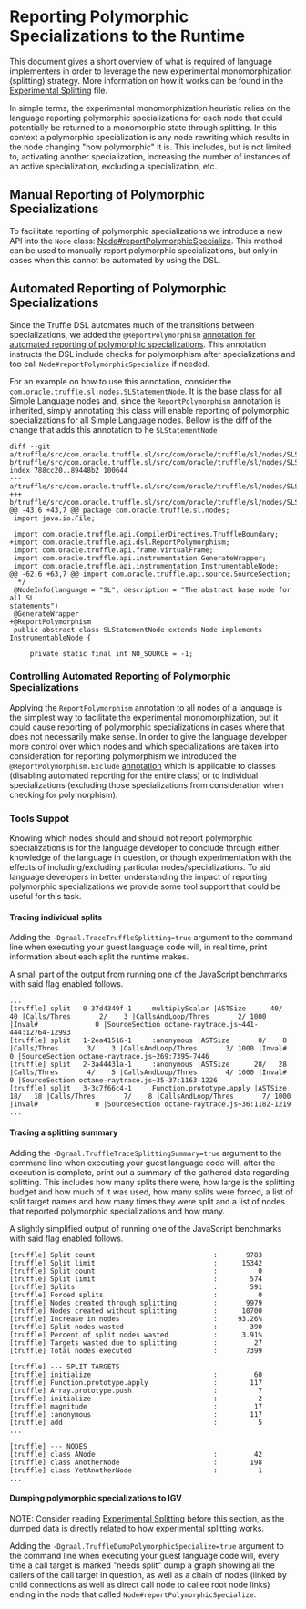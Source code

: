 # Reporting Polymorphic Specializations to the Runtime

This document gives a short overview of what is required of language
implementers in order to leverage the new experimental monomorphization
(splitting) strategy. More information on how it works can be found in the
[Experimental Splitting](ExperimentalSplitting.md) file.

In simple terms, the experimental monomorphization heuristic relies on the language
reporting polymorphic specializations for each node that could potentially be
returned to a monomorphic state through splitting. In this context a polymorphic
specialization is any node rewriting which results in the node changing "how
polymorphic" it is. This includes, but is not limited to, activating another
specialization, increasing the number of instances of an active specialization,
excluding a specialization, etc. 

## Manual Reporting of Polymorphic Specializations 

To facilitate reporting of polymorphic specializations we introduce a new API
into the `Node` class:
[Node#reportPolymorphicSpecialize](http://www.graalvm.org/truffle/javadoc/com/oracle/truffle/api/nodes/Node.html#reportPolymorphicSpecialize).
This method can be used to manually report polymorphic specializations, but only
in cases when this cannot be automated by using the DSL.

## Automated Reporting of Polymorphic Specializations

Since the Truffle DSL automates much of the transitions between specializations,
we added the `@ReportPolymorphism` [annotation for automated reporting of
polymorphic
specializations](http://www.graalvm.org/truffle/javadoc/com/oracle/truffle/api/dsl/ReportPolymorphism.html).
This annotation instructs the DSL include checks for polymorphism after
specializations and too call `Node#reportPolymorphicSpecialize` if needed.

For an example on how to use this annotation, consider the
`com.oracle.truffle.sl.nodes.SLStatementNode`. It is the base class for all
Simple Language nodes and, since the `ReportPolymorphism` annotation is
inherited, simply annotating this class will enable reporting of polymorphic
specializations for all Simple Language nodes. Bellow is the diff of the change
that adds this annotation to he `SLStatementNode`

```
diff --git
a/truffle/src/com.oracle.truffle.sl/src/com/oracle/truffle/sl/nodes/SLStatementNode.java
b/truffle/src/com.oracle.truffle.sl/src/com/oracle/truffle/sl/nodes/SLStatementNode.java
index 788cc20..89448b2 100644
---
a/truffle/src/com.oracle.truffle.sl/src/com/oracle/truffle/sl/nodes/SLStatementNode.java
+++
b/truffle/src/com.oracle.truffle.sl/src/com/oracle/truffle/sl/nodes/SLStatementNode.java
@@ -43,6 +43,7 @@ package com.oracle.truffle.sl.nodes;
 import java.io.File;
 
 import com.oracle.truffle.api.CompilerDirectives.TruffleBoundary;
+import com.oracle.truffle.api.dsl.ReportPolymorphism;
 import com.oracle.truffle.api.frame.VirtualFrame;
 import com.oracle.truffle.api.instrumentation.GenerateWrapper;
 import com.oracle.truffle.api.instrumentation.InstrumentableNode;
@@ -62,6 +63,7 @@ import com.oracle.truffle.api.source.SourceSection;
  */
 @NodeInfo(language = "SL", description = "The abstract base node for all SL
statements")
 @GenerateWrapper
+@ReportPolymorphism
 public abstract class SLStatementNode extends Node implements
InstrumentableNode {
 
     private static final int NO_SOURCE = -1;
```

### Controlling Automated Reporting of Polymorphic Specializations

Applying the `ReportPolymorphism` annotation to all nodes of a language is the
simplest way to facilitate the experimental monomorphization, but it could cause
reporting of polymorphic specializations in cases where that does not
necessarily make sense. In order to give the language developer more control
over which nodes and which specializations are taken into consideration for
reporting polymorphism we introduced the `@ReportPolymorphism.Exclude`
[annotation](http://www.graalvm.org/truffle/javadoc/com/oracle/truffle/api/dsl/ReportPolymorphism.Exclude.html)
which is applicable to classes (disabling automated reporting for the entire
class) or to individual specializations (excluding those specializations from
consideration when checking for polymorphism).

### Tools Suppot

Knowing which nodes should and should not report polymorphic specializations is
for the language developer to conclude through either knowledge of the language
in question, or though experimentation with the effects of including/excluding
particular nodes/specializations. To aid language developers in better
understanding the impact of reporting polymorphic specializations we provide
some tool support that could be useful for this task.

#### Tracing individual splits

Adding the `-Dgraal.TraceTruffleSplitting=true` argument to the command line
when executing your guest language code will, in real time, print information
about each split the runtime makes. 

A small part of the output from running one of the JavaScript benchmarks with
said flag enabled follows.

```
...
[truffle] split   0-37d4349f-1     multiplyScalar |ASTSize      40/   40 |Calls/Thres       2/    3 |CallsAndLoop/Thres       2/ 1000 |Inval#              0 |SourceSection octane-raytrace.js~441-444:12764-12993
[truffle] split   1-2ea41516-1     :anonymous |ASTSize       8/    8 |Calls/Thres       3/    3 |CallsAndLoop/Thres       3/ 1000 |Inval#              0 |SourceSection octane-raytrace.js~269:7395-7446
[truffle] split   2-3a44431a-1     :anonymous |ASTSize      28/   28 |Calls/Thres       4/    5 |CallsAndLoop/Thres       4/ 1000 |Inval#              0 |SourceSection octane-raytrace.js~35-37:1163-1226
[truffle] split   3-3c7f66c4-1     Function.prototype.apply |ASTSize      18/   18 |Calls/Thres       7/    8 |CallsAndLoop/Thres       7/ 1000 |Inval#              0 |SourceSection octane-raytrace.js~36:1182-1219
...
```
#### Tracing a splitting summary

Adding the `-Dgraal.TruffleTraceSplittingSummary=true` argument to the command
line when executing your guest language code will, after the execution is
complete, print out a summary of the gathered data regarding splitting. This
includes how many splits there were, how large is the splitting budget and how
much of it was used, how many splits were forced, a list of split target names
and how many times they were split and a list of nodes that reported polymorphic
specializations and how many. 

A slightly simplified output of running one of the JavaScript benchmarks with
said flag enabled follows.

```
[truffle] Split count                             :       9783
[truffle] Split limit                             :      15342
[truffle] Split count                             :          0
[truffle] Split limit                             :        574
[truffle] Splits                                  :        591
[truffle] Forced splits                           :          0
[truffle] Nodes created through splitting         :       9979
[truffle] Nodes created without splitting         :      10700
[truffle] Increase in nodes                       :     93.26%
[truffle] Split nodes wasted                      :        390
[truffle] Percent of split nodes wasted           :      3.91%
[truffle] Targets wasted due to splitting         :         27
[truffle] Total nodes executed                    :       7399

[truffle] --- SPLIT TARGETS
[truffle] initialize                              :         60
[truffle] Function.prototype.apply                :        117
[truffle] Array.prototype.push                    :          7
[truffle] initialize                              :          2
[truffle] magnitude                               :         17
[truffle] :anonymous                              :        117
[truffle] add                                     :          5
...

[truffle] --- NODES
[truffle] class ANode                             :         42
[truffle] class AnotherNode                       :        198
[truffle] class YetAnotherNode                    :          1
...
```
#### Dumping polymorphic specializations to IGV

NOTE: Consider reading [Experimental Splitting](ExperimentalSplitting.md) before
this section, as the dumped data is directly related to how experimental
splitting works.

Adding the `-Dgraal.TruffleDumpPolymorphicSpecialize=true` argument to the command
line when executing your guest language code will, every time a call target is
marked "needs split" dump a graph showing all the callers of the call target in
question, as well as a chain of nodes (linked by child connections as well as
direct call node to callee root node links) ending in the node that called
`Node#reportPolymorphicSpecialize`.

